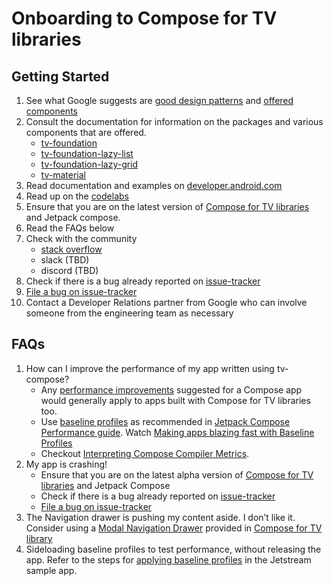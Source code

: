 # Onboarding to Compose for TV libraries

## Getting Started

1. See what Google suggests are [good design patterns][good-design-patterns]
   and [offered components][tv-components]
2. Consult the documentation for information on the packages and various components that are
   offered.
    * [tv-foundation][tv-foundation]
    * [tv-foundation-lazy-list][tv-foundation-lazy-list]
    * [tv-foundation-lazy-grid][tv-foundation-lazy-grid]
    * [tv-material][tv-material]
3. Read documentation and examples on [developer.android.com][dac]
4. Read up on the [codelabs][codelabs]
5. Ensure that you are on the latest version of [Compose for TV libraries][compose-for-tv-libraries]
   and Jetpack compose.
6. Read the FAQs below
7. Check with the community
    * [stack overflow][stackoverflow]
    * slack (TBD)
    * discord (TBD)
8. Check if there is a bug already reported on [issue-tracker][issue-tracker]
9. [File a bug on issue-tracker][issue-tracker-file-a-bug]
10. Contact a Developer Relations partner from Google who can involve someone from the engineering
    team as necessary

## FAQs

1. How can I improve the performance of my app written using tv-compose?
    * Any [performance improvements][improve-performance] suggested for a Compose app would
      generally apply to apps built with Compose for TV libraries too.
    * Use [baseline profiles][baseline-profiles] as recommended
      in [Jetpack Compose Performance guide][jetpack-compose-performance].
      Watch [Making apps blazing fast with Baseline Profiles][making-apps-blazing-fast-with-baseline-profiles]
    * Checkout [Interpreting Compose Compiler Metrics][interpreting-compose-compiler-metrics].
2. My app is crashing!
    * Ensure that you are on the latest alpha version
      of [Compose for TV libraries][compose-for-tv-libraries] and Jetpack Compose
    * Check if there is a bug already reported on [issue-tracker][issue-tracker]
    * [File a bug on issue-tracker][issue-tracker-file-a-bug]
3. The Navigation drawer is pushing my content aside. I don’t like it.
   Consider using a [Modal Navigation Drawer][modal-navigation-drawer] provided
   in [Compose for TV library][compose-for-tv-modal-navigation-drawer]
4. Sideloading baseline profiles to test performance, without releasing the app.
   Refer to the steps for [applying baseline profiles][tv-samples-baseline-profiles] in the
   Jetstream sample app.

[good-design-patterns]: https://developer.android.com/design/ui/tv

[dac]: https://developer.android.com/training/tv/playback/compose

[modal-navigation-drawer]: https://m3.material.io/components/navigation-drawer/overview#15a3aa10-1be4-4be4-8370-36a1779f65e5

[compose-for-tv-modal-navigation-drawer]: https://developer.android.com/reference/kotlin/androidx/tv/material3/package-summary#ModalNavigationDrawer(kotlin.Function1,androidx.compose.ui.Modifier,androidx.tv.material3.DrawerState,androidx.compose.ui.graphics.Color,kotlin.Function0)

[jetpack-compose-performance]: https://developer.android.com/jetpack/compose/performance

[improve-performance]: https://developer.android.com/topic/performance/improving-overview

[baseline-profiles]: https://developer.android.com/topic/performance/baselineprofiles/overview

[making-apps-blazing-fast-with-baseline-profiles]: https://youtu.be/yJm5On5Gp4c

[interpreting-compose-compiler-metrics]: https://github.com/androidx/androidx/blob/androidx-main/compose/compiler/design/compiler-metrics.md

[tv-components]: https://developer.android.com/design/ui/tv/guides/components

[codelabs]: https://developer.android.com/codelabs/compose-for-tv-introduction

[stackoverflow]: https://stackoverflow.com/tags/android-jetpack-compose-tv/info

[issue-tracker]: https://issuetracker.google.com/issues?q=componentid:1254578%20status:open

[issue-tracker-file-a-bug]: https://issuetracker.google.com/issues/new?component=1254578&template=1739419

[compose-for-tv-libraries]: https://developer.android.com/jetpack/androidx/releases/tv

[tv-foundation]: https://developer.android.com/reference/kotlin/androidx/tv/foundation/package-summary.html

[tv-foundation-lazy-list]: https://developer.android.com/reference/kotlin/androidx/tv/foundation/lazy/list/package-summary

[tv-foundation-lazy-grid]: https://developer.android.com/reference/kotlin/androidx/tv/foundation/lazy/grid/package-summary

[tv-material]: https://developer.android.com/reference/kotlin/androidx/tv/material3/package-summary

[tv-samples-baseline-profiles]: https://github.com/android/tv-samples/blob/main/JetStreamCompose/baseline-profiles.md